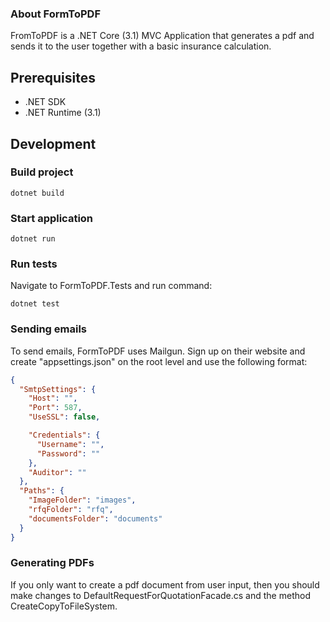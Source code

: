 ### About FormToPDF

FromToPDF is a .NET Core (3.1) MVC Application that generates a pdf and sends it to the user together with a basic insurance calculation.

## Prerequisites

- .NET SDK
- .NET Runtime (3.1)

## Development

### Build project

    dotnet build

### Start application

    dotnet run

### Run tests

Navigate to FormToPDF.Tests and run command:

    dotnet test
    

### Sending emails

To send emails, FormToPDF uses Mailgun. Sign up on their website and create "appsettings.json" on the root level and use the following format:

```json
{
  "SmtpSettings": {
    "Host": "",
    "Port": 587,
    "UseSSL": false,

    "Credentials": {
      "Username": "",
      "Password": ""
    },
    "Auditor": ""
  },
  "Paths": {
    "ImageFolder": "images",
    "rfqFolder": "rfq",
    "documentsFolder": "documents"
  }
}
```

### Generating PDFs
If you only want to create a pdf document from user input, then you should make changes to DefaultRequestForQuotationFacade.cs and the method CreateCopyToFileSystem.
